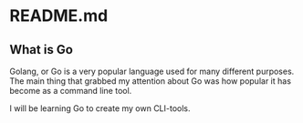 # README.md

## What is Go

Golang, or Go is a very popular language used for many different purposes. The
main thing that grabbed my attention about Go was how popular it has become as a
command line tool. 

I will be learning Go to create my own CLI-tools.

